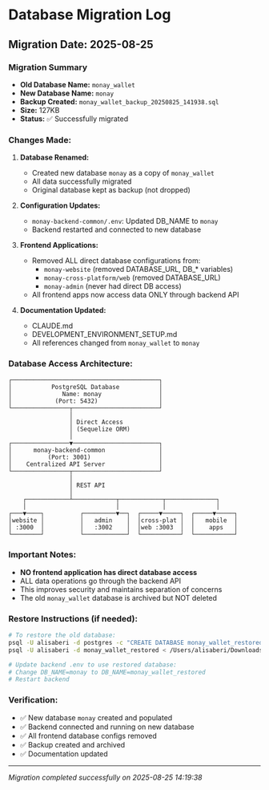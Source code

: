 # Database Migration Log

## Migration Date: 2025-08-25

### Migration Summary
- **Old Database Name:** `monay_wallet`
- **New Database Name:** `monay`
- **Backup Created:** `monay_wallet_backup_20250825_141938.sql`
- **Size:** 127KB
- **Status:** ✅ Successfully migrated

### Changes Made:

1. **Database Renamed:**
   - Created new database `monay` as a copy of `monay_wallet`
   - All data successfully migrated
   - Original database kept as backup (not dropped)

2. **Configuration Updates:**
   - `monay-backend-common/.env`: Updated DB_NAME to `monay`
   - Backend restarted and connected to new database

3. **Frontend Applications:**
   - Removed ALL direct database configurations from:
     - `monay-website` (removed DATABASE_URL, DB_* variables)
     - `monay-cross-platform/web` (removed DATABASE_URL)
     - `monay-admin` (never had direct DB access)
   - All frontend apps now access data ONLY through backend API

4. **Documentation Updated:**
   - CLAUDE.md
   - DEVELOPMENT_ENVIRONMENT_SETUP.md
   - All references changed from `monay_wallet` to `monay`

### Database Access Architecture:

```
┌─────────────────────────────────────────┐
│           PostgreSQL Database           │
│              Name: monay                │
│            (Port: 5432)                 │
└────────────────┬────────────────────────┘
                 │
                 │ Direct Access
                 │ (Sequelize ORM)
                 │
┌────────────────▼────────────────────────┐
│      monay-backend-common               │
│          (Port: 3001)                   │
│    Centralized API Server               │
└────────────────┬────────────────────────┘
                 │
                 │ REST API
                 │
    ┌────────────┴────────────┬────────────┬──────────────┐
    │                         │            │              │
┌───▼────┐          ┌─────────▼──┐  ┌─────▼─────┐  ┌─────▼─────┐
│website │          │   admin    │  │cross-plat │  │   mobile  │
│ :3000  │          │   :3002    │  │web :3003  │  │    apps   │
└────────┘          └────────────┘  └───────────┘  └───────────┘
```

### Important Notes:
- **NO frontend application has direct database access**
- ALL data operations go through the backend API
- This improves security and maintains separation of concerns
- The old `monay_wallet` database is archived but NOT deleted

### Restore Instructions (if needed):
```bash
# To restore the old database:
psql -U alisaberi -d postgres -c "CREATE DATABASE monay_wallet_restored;"
psql -U alisaberi -d monay_wallet_restored < /Users/alisaberi/Downloads/monay/old/archive/database-backups/monay_wallet_backup_20250825_141938.sql

# Update backend .env to use restored database:
# Change DB_NAME=monay to DB_NAME=monay_wallet_restored
# Restart backend
```

### Verification:
- ✅ New database `monay` created and populated
- ✅ Backend connected and running on new database
- ✅ All frontend database configs removed
- ✅ Backup created and archived
- ✅ Documentation updated

---
*Migration completed successfully on 2025-08-25 14:19:38*